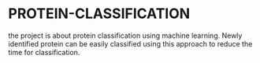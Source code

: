 # PROTEIN-CLASSIFICATION
the project is about protein classification using machine learning. Newly identified protein can be easily classified using this approach to reduce the time for classification.
